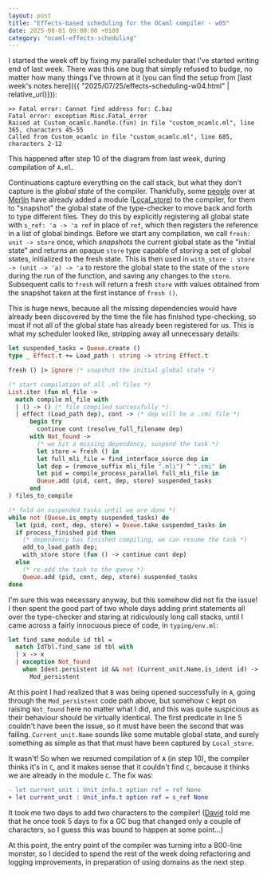 ```yaml
---
layout: post
title: "Effects-based scheduling for the OCaml compiler - w05"
date: 2025-08-01 09:00:00 +0100
category: "ocaml-effects-scheduling"
---
```


I started the week off by fixing my parallel scheduler that I've started writing end of last week. There was this one bug that simply refused to budge, no matter how many things I've thrown at it (you can find the setup from [last week's notes here]({{ "2025/07/25/effects-scheduling-w04.html" | relative_url}})):

```plaintext
>> Fatal error: Cannot find address for: C.baz
Fatal error: exception Misc.Fatal_error
Raised at Custom_ocamlc.handle.(fun) in file "custom_ocamlc.ml", line 365, characters 45-55
Called from Custom_ocamlc in file "custom_ocamlc.ml", line 685, characters 2-12
```

This happened after step 10 of the diagram from last week, during compilation of `A.ml`.

Continuations capture everything on the call stack, but what they don't capture is the *global state* of the compiler. Thankfully, some [people](https://github.com/ocaml/ocaml/pull/9963) over at [Merlin](https://github.com/ocaml/merlin) have already added a module ([Local_store](https://ocaml.org/manual/5.2/api/compilerlibref/Local_store.html)) to the compiler, for them to "snapshot" the global state of the type-checker to move back and forth to type different files. They do this by explicitly registering all global state with `s_ref: 'a -> 'a ref` in place of `ref`, which then registers the reference in a list of global bindings. Before we start any compilation, we call `fresh: unit -> store` once, which *snapshots* the current global state as the "initial state" and returns an opaque `store` type capable of storing a set of global states, initialized to the fresh state. This is then used in `with_store : store -> (unit -> 'a) -> 'a` to restore the global state to the state of the `store` during the run of the function, and saving any changes to the `store`. Subsequent calls to `fresh` will return a fresh `store` with values obtained from the snapshot taken at the first instance of `fresh ()`.

This is huge news, because all the missing dependencies would have already been discovered by the time the file has finished type-checking, so most if not all of the global state has already been registered for us. This is what my scheduler looked like, stripping away all unnecessary details:

```ocaml
let suspended_tasks = Queue.create ()
type _ Effect.t += Load_path : string -> string Effect.t

fresh () |> ignore (* snapshot the initial global state *)

(* start compilation of all .ml files *)
List.iter (fun ml_file ->
  match compile ml_file with
  | () -> () (* file compiled successfully *)
  | effect (Load_path dep), cont -> (* dep will be a .cmi file *)
      begin try
        continue cont (resolve_full_filename dep)
      with Not_found ->
        (* we hit a missing dependency, suspend the task *)
        let store = fresh () in
        let full_mli_file = find_interface_source dep in
        let dep = (remove_suffix mli_file ".mli") ^ ".cmi" in
        let pid = compile_process_parallel full_mli_file in
        Queue.add (pid, cont, dep, store) suspended_tasks
      end
) files_to_compile

(* fold on suspended tasks until we are done *)
while not (Queue.is_empty suspended_tasks) do
  let (pid, cont, dep, store) = Queue.take suspended_tasks in
  if process_finished pid then
    (* dependency has finished compiling, we can resume the task *)
    add_to_load_path dep;
    with_store store (fun () -> continue cont dep)
  else
    (* re-add the task to the queue *)
    Queue.add (pid, cont, dep, store) suspended_tasks
done
```

I'm sure this was necessary anyway, but this somehow did not fix the issue! I then spent the good part of two whole days adding print statements all over the type-checker and staring at ridiculously long call stacks, until I came across a fairly innocuous piece of code, in `typing/env.ml`:

```ocaml
let find_same_module id tbl =
  match IdTbl.find_same id tbl with
  | x -> x
  | exception Not_found
    when Ident.persistent id && not (Current_unit.Name.is_ident id) ->
      Mod_persistent
```

At this point I had realized that `B` was being opened successfully in `A`, going through the `Mod_persistent` code path above, but somehow `C` kept on raising `Not_found` here no matter what I did, and this was quite suspicious as their behaviour should be virtually identical. The first predicate in line 5 couldn't have been the issue, so it must have been the second that was failing. `Current_unit.Name` sounds like some mutable global state, and surely something as simple as that that must have been captured by `Local_store`.

It wasn't! So when we resumed compilation of `A` (in step 10), the compiler thinks it's in `C`, and it makes sense that it couldn't find `C`, because it thinks we are already in the module `C`. The fix was:

```diff
- let current_unit : Unit_info.t option ref = ref None
+ let current_unit : Unit_info.t option ref = s_ref None
```

It took me two days to add two characters to the compiler! ([David](https://github.com/dra27) told me that he once took 5 days to fix a GC bug that changed only a couple of characters, so I guess this was bound to happen at some point...)

At this point, the entry point of the compiler was turning into a 800-line monster, so I decided to spend the rest of the week doing refactoring and logging improvements, in preparation of using domains as the next step.
